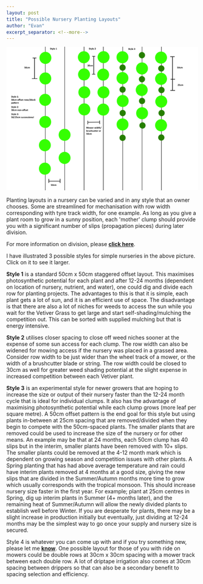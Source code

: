 ```yaml
---
layout: post
title: "Possible Nursery Planting Layouts"
author: "Evan"
excerpt_separator: <!--more-->
---
```

[![alt text](/assets/img/thumbs/planting.png "Layouts")](/assets/img/planting.png)

Planting layouts in a nursery can be varied and in any style that an owner chooses. Some are streamlined for mechanisation with row width corresponding with tyre track width, for one example. As long as you give a plant room to grow in a sunny position, each 'mother' clump should provide you with a significant number of slips (propagation pieces) during later division.

<!--more-->

For more information on division, please [**click here**](/prop).

I have illustrated 3 possible styles for simple nurseries in the above picture. Click on it to see it larger.

**Style 1** is a standard 50cm x 50cm staggered offset layout. This maximises photosynthetic potential for each plant and after 12-24 months (dependent on location of nursery, nutrient, and water), one could dig and divide each row for planting projects. The advantages to this is that it is simple, each plant gets a lot of sun, and it is an efficient use of space. The disadvantage is that there are also a lot of niches for weeds to access the sun while you wait for the Vetiver Grass to get large and start self-shading/mulching the competition out. This can be sorted with supplied mulching but that is energy intensive.

**Style 2** utilises closer spacing to close off weed niches sooner at the expense of some sun access for each clump. The row width can also be widened for mowing access if the nursery was placed in a grassed area. Consider row width to be just wider than the wheel track of a mower, or the width of a brushcutter blade or string. The row width could be closed to 30cm as well for greater weed shading potential at the slight expense in increased competition between each Vetiver plant.

**Style 3** is an experimental style for newer growers that are hoping to increase the size or output of their nursery faster than the 12-24 month cycle that is ideal for individual clumps. It also has the advantage of maximising photosynthetic potential while each clump grows (more leaf per square metre). A 50cm offset pattern is the end goal for this style but using plants in-between at 25cm spacing that are removed/divided when they begin to compete with the 50cm-spaced plants. The smaller plants that are removed could be used to increase the size of the nursery or for other means. An example may be that at 24 months, each 50cm clump has 40 slips but in the interim, smaller plants have been removed with 10+ slips. The smaller plants could be removed at the 4-12 month mark which is dependent on growing season and competition issues with other plants. A Spring planting that has had above average temperature and rain could have interim plants removed at 4 months at a good size, giving the new slips that are divided in the Summer/Autumn months more time to grow which usually corresponds with the tropical monsoon. This should increase nursery size faster in the first year. For example; plant at 25cm centres in Spring, dig up interim plants in Summer (4+ months later), and the remaining heat of Summer/Autumn will allow the newly divided plants to establish well before Winter. If you are desperate for plants, there may be a slight increase in production initially but eventually, just dividing at 12-24 months may be the simplest way to go once your supply and nursery size is secured.

Style 4 is whatever you can come up with and if you try something new, please let me [**know**](/contact). One possible layout for those of you with ride on mowers could be double rows at 30cm x 30cm spacing with a mower track between each double row. A lot of driptape irrigation also comes at 30cm spacing between drippers so that can also be a secondary benefit to spacing selection and efficiency.